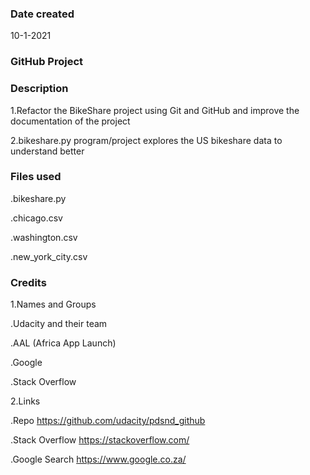 ### Date created
10-1-2021

### GitHub Project


### Description
1.Refactor the BikeShare project using Git and GitHub and improve the documentation of the project

2.bikeshare.py program/project explores the US bikeshare data to understand better

### Files used
.bikeshare.py

.chicago.csv

.washington.csv

.new_york_city.csv

### Credits
1.Names and Groups

.Udacity and their team

.AAL (Africa App Launch)

.Google

.Stack Overflow

2.Links

.Repo https://github.com/udacity/pdsnd_github

.Stack Overflow https://stackoverflow.com/

.Google Search https://www.google.co.za/

